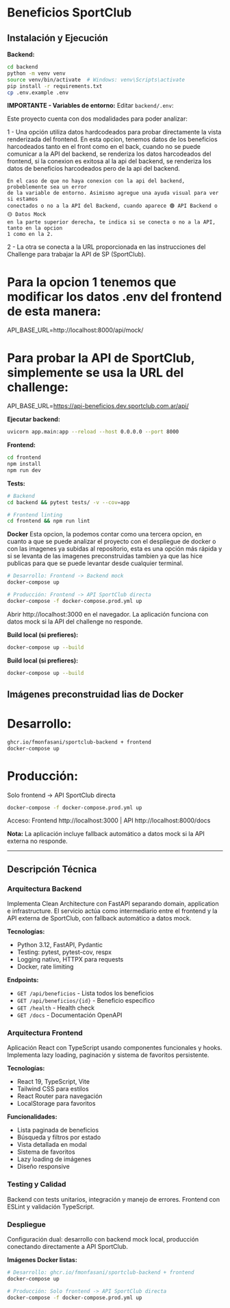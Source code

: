 # Beneficios SportClub

## Instalación y Ejecución

**Backend:**
```bash
cd backend
python -m venv venv
source venv/bin/activate  # Windows: venv\Scripts\activate
pip install -r requirements.txt
cp .env.example .env
```

**IMPORTANTE - Variables de entorno:** Editar `backend/.env`:

Este proyecto cuenta con dos modalidades para poder analizar:

1 - Una opción utiliza datos hardcodeados para probar directamente la vista renderizada
    del frontend.
    En esta opcion, tenemos datos de los beneficios harcodeados tanto en el front como en
    el back, cuando no se puede comunicar a la API del backend, se renderiza los datos
    harcodeados del frontend, si la conexion es exitosa al la api del backend, se renderiza
    los datos de beneficios harcodeados pero de la api del backend.

    En el caso de que no haya conexion con la api del backend, probeblemente sea un error
    de la variable de entorno. Asimismo agregue una ayuda visual para ver si estamos
    conectados o no a la API del Backend, cuando aparece 🟢 API Backend o 🟡 Datos Mock
    en la parte superior derecha, te indica si se conecta o no a la API, tanto en la opcion
    1 como en la 2.

2 - La otra se conecta a la URL proporcionada en las instrucciones del Challenge para trabajar
    la API de SP (SportClub).

# Para la opcion 1 tenemos que modificar los datos .env del frontend de esta manera:
API_BASE_URL=http://localhost:8000/api/mock/

# Para probar la API de SportClub, simplemente se usa la URL del challenge:
API_BASE_URL=https://api-beneficios.dev.sportclub.com.ar/api/


**Ejecutar backend:**
```bash
uvicorn app.main:app --reload --host 0.0.0.0 --port 8000
```

**Frontend:**
```bash
cd frontend
npm install
npm run dev
```

**Tests:**
```bash
# Backend
cd backend && pytest tests/ -v --cov=app

# Frontend linting
cd frontend && npm run lint
```

**Docker**
Esta opcion, la podemos contar como una tercera opcion, en cuanto a que se puede analizar 
el proyecto con el despliegue de docker o con las imagenes ya subidas al repositorio, esta es una opción 
más rápida y si se levanta de las imagenes preconstruidas tambien ya que las hice publicas para que se 
puede levantar desde cualquier terminal.

```bash
# Desarrollo: Frontend -> Backend mock
docker-compose up

# Producción: Frontend -> API SportClub directa
docker-compose -f docker-compose.prod.yml up
```

Abrir http://localhost:3000 en el navegador. La aplicación funciona con datos mock si la API del challenge
no responde.

**Build local (si prefieres):**
```bash
docker-compose up --build
```

**Build local (si prefieres):**
```bash
docker-compose up --build
```

## Imágenes preconstruidad lias de Docker 

# Desarrollo:
```bash
ghcr.io/fmonfasani/sportclub-backend + frontend
docker-compose up
```

# Producción: 

Solo frontend -> API SportClub directa  
```bash
docker-compose -f docker-compose.prod.yml up
```

Acceso: Frontend http://localhost:3000 | API http://localhost:8000/docs

**Nota:** La aplicación incluye fallback automático a datos mock si la API externa no responde.

---

## Descripción Técnica

### Arquitectura Backend
Implementa Clean Architecture con FastAPI separando domain, application e infrastructure. 
El servicio actúa como intermediario entre el frontend y la API externa de SportClub, 
con fallback automático a datos mock.

**Tecnologías:**
- Python 3.12, FastAPI, Pydantic
- Testing: pytest, pytest-cov, respx
- Logging nativo, HTTPX para requests
- Docker, rate limiting

**Endpoints:**
- `GET /api/beneficios` - Lista todos los beneficios
- `GET /api/beneficios/{id}` - Beneficio específico  
- `GET /health` - Health check
- `GET /docs` - Documentación OpenAPI

### Arquitectura Frontend
Aplicación React con TypeScript usando componentes funcionales y hooks. 
Implementa lazy loading, paginación y sistema de favoritos persistente.

**Tecnologías:**
- React 19, TypeScript, Vite
- Tailwind CSS para estilos
- React Router para navegación
- LocalStorage para favoritos

**Funcionalidades:**
- Lista paginada de beneficios
- Búsqueda y filtros por estado
- Vista detallada en modal
- Sistema de favoritos
- Lazy loading de imágenes
- Diseño responsive

### Testing y Calidad
Backend con tests unitarios, integración y manejo de errores. 
Frontend con ESLint y validación TypeScript.

### Despliegue
Configuración dual: desarrollo con backend mock local, 
producción conectando directamente a API SportClub.

**Imágenes Docker listas:**
```bash
# Desarrollo: ghcr.io/fmonfasani/sportclub-backend + frontend
docker-compose up

# Producción: Solo frontend -> API SportClub directa  
docker-compose -f docker-compose.prod.yml up
```
